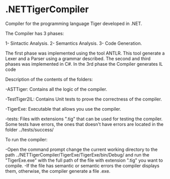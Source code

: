 # .NETTigerCompiler
Compiler for the programming language Tiger developed in .NET. 

The Compiler has 3 phases:

1- Sintactic Analysis.
2- Semantics Analysis.
3- Code Generation.

The first phase was implemented using the tool ANTLR. This tool generate a Lexer and a Parser using a grammar described.
The second and third phases was implemented in C#. In the 3rd phase the Compiler generates IL code

Description of the contents of the folders:

-ASTTiger: Contains all the logic of the compiler.

-TestTiger2IL: Contains Unit tests to prove the correctness of the compiler.

-TigerExe: Executable that allows you use the compiler. 

-tests: Files with extensions ".tig" that can be used for testing the compiler. Some tests have errors, the ones that 
doesn't have errors are located in the folder ../tests/success/

To run the compiler:

-Open the command prompt change the current working directory to the path ../NETTigerCompiler/TigerExe/TigerExe/bin/Debug/
 and run the "TigerExe.exe" with the full path of the file with extension ".tig" you want to compile.
-If the file has semantic or semantic errors the compiler displays them, otherwise, the compiler generate a file .exe. 

